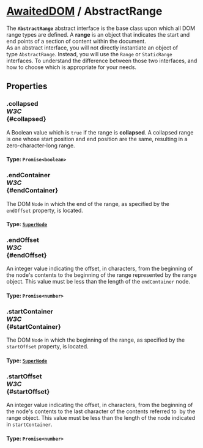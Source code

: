 # [AwaitedDOM](/docs/basic-interfaces/awaited-dom) <span>/</span> AbstractRange

<div class='overview'><span class="seoSummary">The <strong><code>AbstractRange</code></strong>&nbsp;abstract interface is the base class upon which all DOM range types are defined. A&nbsp;<strong>range</strong>&nbsp;is an object that indicates the start and end points of a section of content&nbsp;within the document.</span></div>

<div class='overview'>As an abstract interface, you will not directly instantiate an object of type&nbsp;<code>AbstractRange</code>. Instead, you will use the <code>Range</code> or <code>StaticRange</code> interfaces. To understand the difference between those two interfaces, and how to choose which is appropriate for your needs.</div>

## Properties

### .collapsed <div class="specs"><i>W3C</i></div> {#collapsed}

A Boolean value which is&nbsp;<code>true</code>&nbsp;if the range is&nbsp;<strong>collapsed</strong>. A collapsed range is one whose start position and end position are the same, resulting in a zero-character-long range.

#### **Type**: `Promise<boolean>`

### .endContainer <div class="specs"><i>W3C</i></div> {#endContainer}

The DOM <code>Node</code> in which the end of the range, as specified by the <code>endOffset</code>&nbsp;property,&nbsp;is located.

#### **Type**: [`SuperNode`](./super-node)

### .endOffset <div class="specs"><i>W3C</i></div> {#endOffset}

An integer value indicating the offset, in characters, from the beginning of the node's contents to the beginning of the range represented by the range object. This value must be less than the length of the <code>endContainer</code>&nbsp;node.

#### **Type**: `Promise<number>`

### .startContainer <div class="specs"><i>W3C</i></div> {#startContainer}

The DOM <code>Node</code> in which the beginning of the range, as specified by the <code>startOffset</code>&nbsp;property,&nbsp;is located.

#### **Type**: [`SuperNode`](./super-node)

### .startOffset <div class="specs"><i>W3C</i></div> {#startOffset}

An integer value indicating the offset, in characters, from the beginning of the node's contents to the last character&nbsp;of the contents referred to&nbsp;&nbsp;by the range object. This value must be less than the length of the node indicated in&nbsp;<code>startContainer</code>.

#### **Type**: `Promise<number>`
